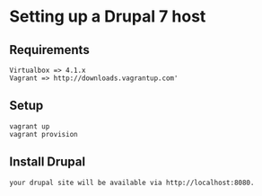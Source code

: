 # Setting up a Drupal 7 host #

## Requirements ##
    Virtualbox => 4.1.x
    Vagrant => http://downloads.vagrantup.com'

## Setup ##
    vagrant up
    vagrant provision
    
## Install Drupal ##
	your drupal site will be available via http://localhost:8080.